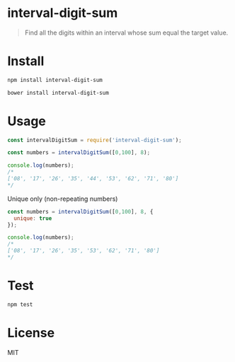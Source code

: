 # interval-digit-sum

> Find all the digits within an interval whose sum equal the target value.

# Install

```bash
npm install interval-digit-sum
```

```bash
bower install interval-digit-sum
```

# Usage

```javascript
const intervalDigitSum = require('interval-digit-sum');

const numbers = intervalDigitSum([0,100], 8);

console.log(numbers);
/*
['08', '17', '26', '35', '44', '53', '62', '71', '80']
*/
```

Unique only (non-repeating numbers)

```javascript
const numbers = intervalDigitSum([0,100], 8, {
  unique: true
});

console.log(numbers);
/*
['08', '17', '26', '35', '53', '62', '71', '80']
*/
```

# Test

```bash
npm test
```

# License

MIT
